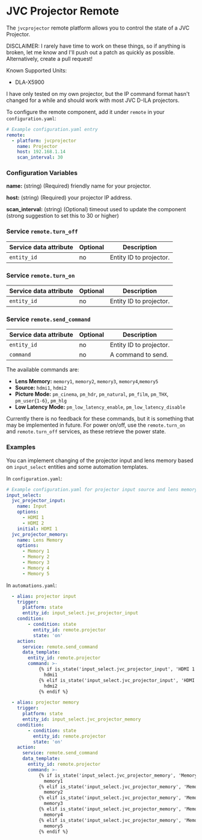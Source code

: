 # JVC Projector Remote
The `jvcprojector` remote platform allows you to control the state of a JVC
Projector. 

DISCLAIMER: I rarely have time to work on these things, so if anything is broken, let me know and I'll push out a patch as quickly as possible. Alternatively, create a pull request!

Known Supported Units:
* DLA-X5900

I have only tested on my own projector, but the IP command format hasn't changed
for a while and should work with most JVC D-ILA projectors.

To configure the remote component, add it under `remote` in your
`configuration.yaml`:
```yaml
# Example configuration.yaml entry
remote:
  - platform: jvcprojector
    name: Projector
    host: 192.168.1.14
    scan_interval: 30
```
### Configuration Variables
**name:** (string) (Required) friendly name for your projector.

**host:** (string) (Required) your projector IP address.

**scan_interval:** (string) (Optional) timeout used to update the component (strong suggestion to set this to 30 or higher)

### Service `remote.turn_off`
| Service data attribute | Optional | Description |
| ---------------------- | -------- | ----------- |
| `entity_id`            |       no |Entity ID to projector. |

### Service `remote.turn_on`
| Service data attribute | Optional | Description |
| ---------------------- | -------- | ----------- |
| `entity_id`            |       no |Entity ID to projector. |

### Service `remote.send_command`
| Service data attribute | Optional | Description |
| ---------------------- | -------- | ----------- |
| `entity_id`            |       no |Entity ID to projector. |
| `command`              |       no |A command to send. |

The available commands are:
* **Lens Memory:** `memory1`, `memory2`, `memory3`, `memory4`,`memory5`
* **Source:** `hdmi1`, `hdmi2`
* **Picture Mode:** `pm_cinema`, `pm_hdr`, `pm_natural`, `pm_film`, `pm_THX`, `pm_user{1-6}`, `pm_hlg`
* **Low Latency Mode:** `pm_low_latency_enable`, `pm_low_latency_disable`

Currently there is no feedback for these commands, but it is something that may be implemented in future. For power on/off, use the `remote.turn_on` and `remote.turn_off` services, as these retrieve the power state.

### Examples

You can implement changing of the projector input and lens memory based on `input_select` entities and some automation templates.

In `configuration.yaml`:
```yaml
# Example configuration.yaml for projector input source and lens memory
input_select:
  jvc_projector_input:
    name: Input
    options:
      - HDMI 1
      - HDMI 2
    initial: HDMI 1
  jvc_projector_memory:
    name: Lens Memory
    options:
      - Memory 1
      - Memory 2
      - Memory 3
      - Memory 4
      - Memory 5
```
In `automations.yaml`:
```yaml
  - alias: projector input
    trigger:
      platform: state
      entity_id: input_select.jvc_projector_input
    condition:
        - condition: state
          entity_id: remote.projector
          state: 'on'
    action:
      service: remote.send_command
      data_template:
        entity_id: remote.projector
        command: >-
            {% if is_state('input_select.jvc_projector_input', 'HDMI 1') %}
              hdmi1
            {% elif is_state('input_select.jvc_projector_input', 'HDMI 2') %}
              hdmi2
            {% endif %}

  - alias: projector memory
    trigger:
      platform: state
      entity_id: input_select.jvc_projector_memory
    condition:
        - condition: state
          entity_id: remote.projector
          state: 'on'
    action:
      service: remote.send_command
      data_template:
        entity_id: remote.projector
        command: >-
            {% if is_state('input_select.jvc_projector_memory', 'Memory 1') %}
              memory1
            {% elif is_state('input_select.jvc_projector_memory', 'Memory 2') %}
              memory2
            {% elif is_state('input_select.jvc_projector_memory', 'Memory 3') %}
              memory3
            {% elif is_state('input_select.jvc_projector_memory', 'Memory 4') %}
              memory4
            {% elif is_state('input_select.jvc_projector_memory', 'Memory 5') %}
              memory5
            {% endif %}
```
